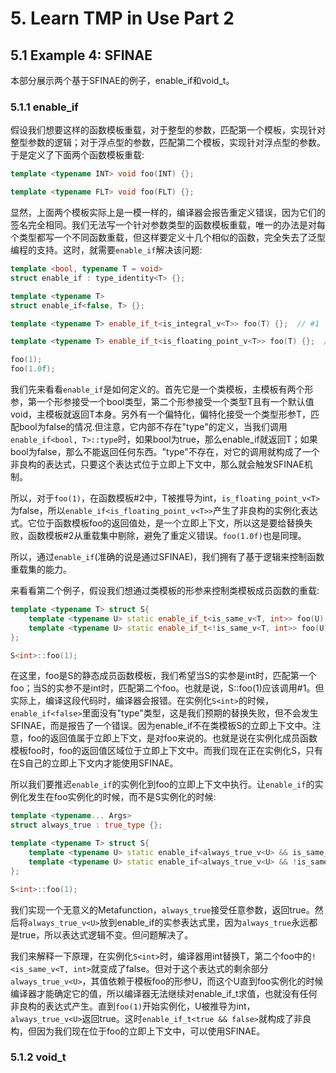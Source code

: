 # 5. Learn TMP in Use Part 2

## 5.1 Example 4: SFINAE
本部分展示两个基于SFINAE的例子，enable_if和void_t。

### 5.1.1 enable_if
假设我们想要这样的函数模板重载，对于整型的参数，匹配第一个模板，实现针对整型参数的逻辑；对于浮点型的参数，匹配第二个模板，实现针对浮点型的参数。于是定义了下面两个函数模板重载:

```cpp
template <typename INT> void foo(INT) {};

template <typename FLT> void foo(FLT) {};
```

显然，上面两个模板实际上是一模一样的，编译器会报告重定义错误，因为它们的签名完全相同。我们无法写一个针对参数类型的函数模板重载，唯一的办法是对每个类型都写一个不同函数重载，但这样要定义十几个相似的函数，完全失去了泛型编程的支持。这时，就需要`enable_if`解决该问题:

```cpp
template <bool, typename T = void>
struct enable_if : type_identity<T> {};

template <typename T>
struct enable_if<false, T> {};

template <typename T> enable_if_t<is_integral_v<T>> foo(T) {};  // #1

template <typename T> enable_if_t<is_floating_point_v<T>> foo(T) {};  //#2

foo(1);
foo(1.0f);
```

我们先来看看`enable_if`是如何定义的。首先它是一个类模板，主模板有两个形参，第一个形参接受一个bool类型，第二个形参接受一个类型T且有一个默认值void，主模板就返回T本身。另外有一个偏特化，偏特化接受一个类型形参T，匹配bool为false的情况.但注意，它内部不存在"type"的定义，当我们调用`enable_if<bool, T>::type`时，如果bool为true，那么enable_if就返回T；如果bool为false，那么不能返回任何东西。"type"不存在，对它的调用就构成了一个非良构的表达式，只要这个表达式位于立即上下文中，那么就会触发SFINAE机制。

所以，对于`foo(1)`，在函数模板#2中，T被推导为int，`is_floating_point_v<T>`为false，所以`enable_if<is_floating_point_v<T>>`产生了非良构的实例化表达式。它位于函数模板foo的返回值处，是一个立即上下文，所以这是要给替换失败，函数模板#2从重载集中剔除，避免了重定义错误。`foo(1.0f)`也是同理。

所以，通过`enable_if`(准确的说是通过SFINAE)，我们拥有了基于逻辑来控制函数重载集的能力。

来看看第二个例子，假设我们想通过类模板的形参来控制类模板成员函数的重载:

```cpp
template <typename T> struct S{
    template <typename U> static enable_if_t<is_same_v<T, int>> foo(U) {};  // #1
    template <typename U> static enable_if_t<!is_same_v<T, int>> foo(U) {};   // #2
};

S<int>::foo(1);
```

在这里，foo是S的静态成员函数模板，我们希望当S的实参是int时，匹配第一个foo；当S的实参不是int时，匹配第二个foo。也就是说，S<int>::foo(1)应该调用#1。但实际上，编译这段代码时，编译器会报错。在实例化`S<int>`的时候，`enable_if<false>`里面没有"type"类型，这是我们预期的替换失败，但不会发生SFINAE，而是报告了一个错误。因为enable_if不在类模板S的立即上下文中。注意，foo的返回值属于立即上下文，是对foo来说的。也就是说在实例化成员函数模板foo时，foo的返回值区域位于立即上下文中。而我们现在正在实例化S，只有在S自己的立即上下文内才能使用SFINAE。

所以我们要推迟`enable_if`的实例化到foo的立即上下文中执行。让`enable_if`的实例化发生在foo实例化的时候，而不是S实例化的时候:

```cpp
template <typename... Args>
struct always_true : true_type {};

template <typename T> struct S{
    template <typename U> static enable_if<always_true_v<U> && is_same_v<T, int>> foo(U) {};
    template <typename U> static enable_if<always_true_v<U> && !is_same_v<T, int>> foo(U) {};
};

S<int>::foo(1);
```

我们实现一个无意义的Metafunction，`always_true`接受任意参数，返回true。然后将`always_true_v<U>`放到enable_if的实参表达式里，因为`always_true`永远都是true，所以表达式逻辑不变。但问题解决了。

我们来解释一下原理，在实例化`S<int>`时，编译器用int替换T，第二个foo中的`!<is_same_v<T, int>`就变成了false。但对于这个表达式的剩余部分`always_true_v<U>`，其值依赖于模板foo的形参U，而这个U直到foo实例化的时候编译器才能确定它的值，所以编译器无法继续对enable_if_t求值，也就没有任何非良构的表达式产生。直到`foo(1)`开始实例化，U被推导为int，`always_true_v<U>`返回true。这时`enable_if_t<true && false>`就构成了非良构，但因为我们现在位于foo的立即上下文中，可以使用SFINAE。

### 5.1.2 void_t
